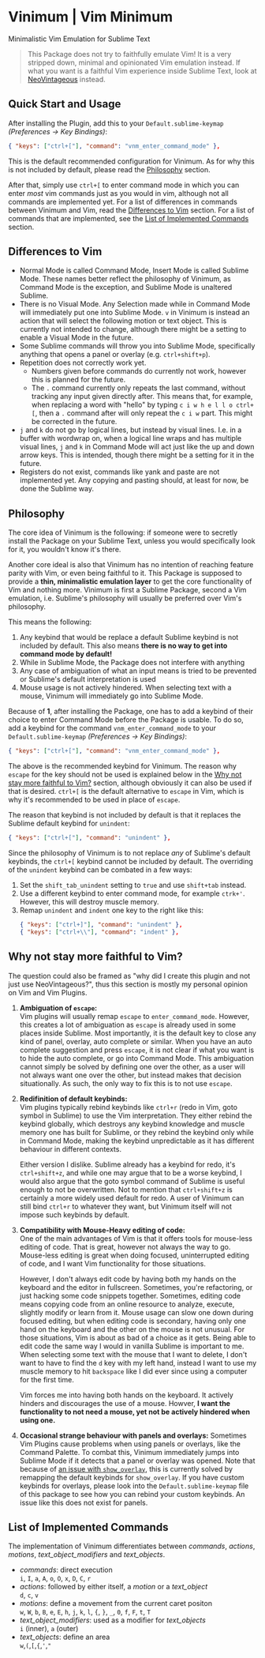 # Vinimum | Vim Minimum
Minimalistic Vim Emulation for Sublime Text

> This Package does not try to faithfully emulate Vim! It is a very stripped down, minimal and opinionated Vim emulation instead. If what you want is a faithful Vim experience inside Sublime Text, look at [NeoVintageous](https://github.com/NeoVintageous/NeoVintageous) instead.

## Quick Start and Usage
After installing the Plugin, add this to your `Default.sublime-keymap` *(Preferences -> Key Bindings)*:
```json
{ "keys": ["ctrl+["], "command": "vnm_enter_command_mode" },
```
This is the default recommended configuration for Vinimum. As for why this is not included by default, please read the [Philosophy](#philosophy) section.

After that, simply use `ctrl+[` to enter command mode in which you can enter *most* vim commands just as you would in vim, although not all commands are implemented yet. For a list of differences in commands between Vinimum and Vim, read the [Differences to Vim](#differences-to-vim) section. For a list of commands that are implemented, see the [List of Implemented Commands](#list-of-implemented-commands) section.

## Differences to Vim
- Normal Mode is called Command Mode, Insert Mode is called Sublime Mode. These names better reflect the philosophy of Vinimum, as Command Mode is the exception, and Sublime Mode is unaltered Sublime.
- There is no Visual Mode. Any Selection made while in Command Mode will immediately put one into Sublime Mode. `v` in Vinimum is instead an action that will select the following motion or text object. This is currently not intended to change, although there might be a setting to enable a Visual Mode in the future.
- Some Sublime commands will throw you into Sublime Mode, specifically anything that opens a panel or overlay (e.g. `ctrl+shift+p`).
- Repetition does not correctly work yet.
  - Numbers given before commands do currently not work, however this is planned for the future.
  - The `.` command currently only repeats the last command, without tracking any input given directly after. This means that, for example, when replacing a word with "hello" by typing `c i w h e l l o ctrl+[`, then a `.` command after will only repeat the `c i w` part. This might be corrected in the future.
- `j` and `k` do not go by logical lines, but instead by visual lines. I.e. in a buffer with wordwrap on, when a logical line wraps and has multiple visual lines, `j` and `k` in Command Mode will act just like the up and down arrow keys. This is intended, though there might be a setting for it in the future.
- Registers do not exist, commands like yank and paste are not implemented yet. Any copying and pasting should, at least for now, be done the Sublime way.

## Philosophy
The core idea of Vinimum is the following: if someone were to secretly install the Package on your Sublime Text, unless you would specifically look for it, you wouldn't know it's there.

Another core ideal is also that Vinimum has no intention of reaching feature parity with Vim, or even being faithful to it. This Package is supposed to provide a **thin, minimalistic emulation layer** to get the core functionality of Vim and nothing more. Vinimum is first a Sublime Package, second a Vim emulation, i.e. Sublime's philosophy will usually be preferred over Vim's philosophy.

This means the following:
1. Any keybind that would be replace a default Sublime keybind is not included by default. This also means **there is no way to get into command mode by default!**
2. While in Sublime Mode, the Package does not interfere with anything
3. Any case of ambiguation of what an input means is tried to be prevented or Sublime's default interpretation is used
4. Mouse usage is not actively hindered. When selecting text with a mouse, Vinimum will immediately go into Sublime Mode.

Because of **1**, after installing the Package, one has to add a keybind of their choice to enter Command Mode before the Package is usable. To do so, add a keybind for the command `vnm_enter_command_mode` to your `Default.sublime-keymap` *(Preferences -> Key Bindings)*:
```json
{ "keys": ["ctrl+["], "command": "vnm_enter_command_mode" },
```
The above is the recommended keybind for Vinimum. The reason why `escape` for the key should not be used is explained below in the [Why not stay more faithful to Vim?](#why-not-stay-more-faithful-to-vim) section, although obviously it can also be used if that is desired. `ctrl+[` is the default alternative to `escape` in Vim, which is why it's recommended to be used in place of `escape`.

The reason that keybind is not included by default is that it replaces the Sublime default keybind for `unindent`:
```json
{ "keys": ["ctrl+["], "command": "unindent" },
```

Since the philosophy of Vinimum is to not replace *any* of Sublime's default keybinds, the `ctrl+[` keybind cannot be included by default. The overriding of the `unindent` keybind can be combated in a few ways:
1. Set the `shift_tab_unindent` setting to `true` and use `shift+tab` instead.
2. Use a different keybind to enter command mode, for example `ctrk+'`. However, this will destroy muscle memory.
3. Remap `unindent` and `indent` one key to the right like this:
   ```json
   { "keys": ["ctrl+]"], "command": "unindent" },
   { "keys": ["ctrl+\\"], "command": "indent" },
   ```

## Why not stay more faithful to Vim?
The question could also be framed as "why did I create this plugin and not just use NeoVintageous?", thus this section is mostly my personal opinion on Vim and Vim Plugins.

1. **Ambiguation of `escape`:**\
   Vim plugins will usually remap `escape` to `enter_command_mode`. However, this creates a lot of ambiguation as `escape` is already used in some places inside Sublime. Most importantly, it is the default key to close any kind of panel, overlay, auto complete or similar. When you have an auto complete suggestion and press `escape`, it is not clear if what you want is to hide the auto complete, or go into Command Mode. This ambiguation cannot simply be solved by defining one over the other, as a user will not always want one over the other, but instead makes that decision situationally. As such, the only way to fix this is to not use `escape`.
2. **Redifinition of default keybinds:**\
   Vim plugins typically rebind keybinds like `ctrl+r` (redo in Vim, goto symbol in Sublime) to use the Vim interpretation. They either rebind the keybind globally, which destroys any keybind knowledge and muscle memory one has built for Sublime, or they rebind the keybind only while in Command Mode, making the keybind unpredictable as it has different behaviour in different contexts.

   Either version I dislike. Sublime already has a keybind for redo, it's `ctrl+shift+z`, and while one may argue that to be a worse keybind, I would also argue that the goto symbol command of Sublime is useful enough to not be overwritten. Not to mention that `ctrl+shift+z` is certainly a more widely used default for redo. A user of Vinimum can still bind `ctrl+r` to whatever they want, but Vinimum itself will not impose such keybinds by default.
3. **Compatibility with Mouse-Heavy editing of code:**\
   One of the main advantages of Vim is that it offers tools for mouse-less editing of code. That is great, however not always the way to go. Mouse-less editing is great when doing focused, uninterrupted editing of code, and I want Vim functionality for those situations.

   However, I don't always edit code by having both my hands on the keyboard and the editor in fullscreen. Sometimes, you're refactoring, or just hacking some code snippets together. Sometimes, editing code means copying code from an online resource to analyze, execute, slightly modify or learn from it. Mouse usage can slow one down during focused editing, but when editing code is secondary, having only one hand on the keyboard and the other on the mouse is not unusual. For those situations, Vim is about as bad of a choice as it gets. Being able to edit code the same way I would in vanilla Sublime is important to me. When selecting some text with the mouse that I want to delete, I don't want to have to find the `d` key with my left hand, instead I want to use my muscle memory to hit `backspace` like I did ever since using a computer for the first time.

   Vim forces me into having both hands on the keyboard. It actively hinders and discourages the use of a mouse. Howver, **I want the functionality to not need a mouse, yet not be actively hindered when using one.**
4. **Occasional strange behaviour with panels and overlays:**
   Sometimes Vim Plugins cause problems when using panels or overlays, like the Command Palette. To combat this, Vinimum immediately jumps into Sublime Mode if it detects that a panel or overlay was opened. Note that because of [an issue with `show_overlay`](https://github.com/sublimehq/sublime_text/issues/2198), this is currently solved by remapping the default keybinds for `show_overlay`. If you have custom keybinds for overlays, please look into the `Default.sublime-keymap` file of this package to see how you can rebind your custom keybinds. An issue like this does not exist for panels.

## List of Implemented Commands
The implementation of Vinimum differentiates between *commands*, *actions*, *motions*, *text_object_modifiers* and *text_objects*.

- *commands*: direct execution\
  `i`, `I`, `a`, `A`, `o`, `O`, `x`, `D`, `C`, `r`
- *actions*: followed by either itself, a *motion* or a *text_object*\
  `d`, `c`, `v`
- *motions*: define a movement from the current caret positon\
  `w`, `W`, `b`, `B`, `e`, `E`, `h`, `j`, `k`, `l`, `{`, `}`, `_`, `0`, `f`, `F`, `t`, `T`
- *text_object_modifiers*: used as a modifier for *text_objects*\
  `i` (inner), `a` (outer)
- *text_objects*: define an area\
  `w`,`(`,`[`,`{`,`'`,`"`
